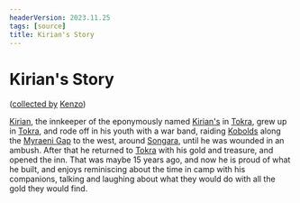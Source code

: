 ```yaml
---
headerVersion: 2023.11.25
tags: [source]
title: Kirian's Story
---
```

# Kirian's Story
([collected by](<../session-notes/session-41-dufr.md>) [Kenzo](<../../../people/pcs/dunmar-fellowship/kenzo.md>))

[Kirian](<../../../people/dunmari/kirian.md>), the innkeeper of the eponymously named [Kirian's](<../../../gazetteer/greater-dunmar/realms/dunmar/central-dunmar/tokra/kirian-s.md>) in [Tokra](<../../../gazetteer/greater-dunmar/realms/dunmar/central-dunmar/tokra/tokra.md>), grew up in [Tokra](<../../../gazetteer/greater-dunmar/realms/dunmar/central-dunmar/tokra/tokra.md>), and rode off in his youth with a war band, raiding [Kobolds](<../../../species/unusual-species/kobolds.md>) along the [Myraeni Gap](<../../../gazetteer/greater-dunmar/myraeni-gap.md>) to the west, around [Songara](<../../../gazetteer/greater-dunmar/realms/dunmar/central-dunmar/songara.md>), until he was wounded in an ambush. After that he returned to [Tokra](<../../../gazetteer/greater-dunmar/realms/dunmar/central-dunmar/tokra/tokra.md>) with his gold and treasure, and opened the inn. That was maybe 15 years ago, and now he is proud of what he built, and enjoys reminiscing about the time in camp with his companions, talking and laughing about what they would do with all the gold they would find. 